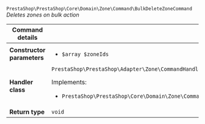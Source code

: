 `PrestaShop\PrestaShop\Core\Domain\Zone\Command\BulkDeleteZoneCommand`
_Deletes zones on bulk action_

| Command details            |    |
| -------------------------- | -- |
| **Constructor parameters** | <ul> <li>`$array $zoneIds`</li> </ul> |
| **Handler class**          | `PrestaShop\PrestaShop\Adapter\Zone\CommandHandler\BulkDeleteZoneHandler`  <p> Implements: </p> <ul>  <li>`PrestaShop\PrestaShop\Core\Domain\Zone\CommandHandler\BulkDeleteZoneHandlerInterface`</li>  |
| **Return type** |  `void`  |

